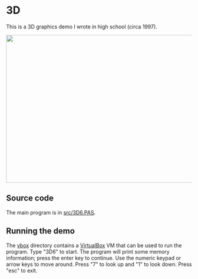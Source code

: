 3D
==
This is a 3D graphics demo I wrote in high school (circa 1997). 

<p><img src="https://lh5.googleusercontent.com/-IoRa1wv_ZUI/UsRgL2-smdI/AAAAAAAAPBg/AR7d_tjnWno/w640-h400-no/demo.gif" width="640" height="400"></p>

Source code
-----------
The main program is in [src/3D6.PAS](src/3D6.PAS).

Running the demo
----------------
The [vbox](vbox) directory contains a [VirtualBox](https://www.virtualbox.org/) VM that can be used to run the program. Type "3D6" to start. The program will print some memory information; press the enter key to continue. Use the numeric keypad or arrow keys to move around. Press "7" to look up and "1" to look down. Press "esc" to exit.
